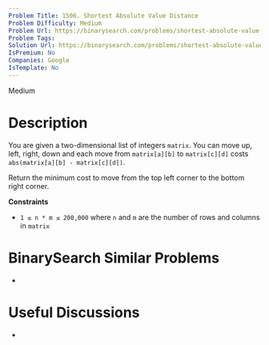 ```yaml
---
Problem Title: 1506. Shortest Absolute Value Distance
Problem Difficulty: Medium
Problem Url: https://binarysearch.com/problems/shortest-absolute-value-distance/
Problem Tags: 
Solution Url: https://binarysearch.com/problems/shortest-absolute-value-distance/solutions/
IsPremium: No
Companies: Google
IsTemplate: No
---
```


<span style="color: ;">Medium</span>

# Description

You are given a two-dimensional list of integers `matrix`. You can move up, left, right, down and each move from `matrix[a][b]` to `matrix[c][d]` costs `abs(matrix[a][b] - matrix[c][d])`.

Return the minimum cost to move from the top left corner to the bottom right corner.

**Constraints**
- `1 ≤ n * m ≤ 200,000` where `n` and `m` are the number of rows and columns in `matrix`

# BinarySearch Similar Problems

- []()

# Useful Discussions

- []()
